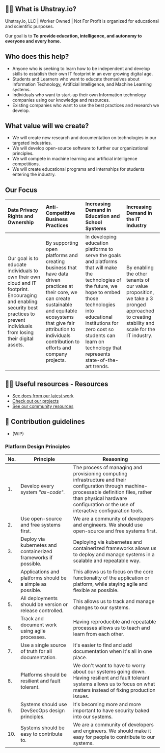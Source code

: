 ## 🙋‍♀️ What is Uhstray.io?

Uhstray.io, LLC | Worker Owned | Not For Profit is organized for educational and scientific purposes.

Our goal is to **To provide education, intelligence, and autonomy to everyone and every home.**

## Who does this help?
- Anyone who is seeking to learn how to be independent and develop skills to establish their own IT footprint in an ever growing digital age.
- Students and Learners who want to educate themselves about Information Technology, Artificial Intelligence, and Machine Learning systems.
- Individuals who want to start-up their own Information technology companies using our knowledge and resources.
- Existing companies who want to use the best practices and research we develop.

## What value will we create?
- We will create new research and documentation on technologies in our targeted industries.
- We will develop open-source software to further our organizational principles.
- We will compete in machine learning and artificial intelligence competitions.
- We will create educational programs and internships for students entering the industry.

## Our Focus
| Data Privacy Rights and Ownership | Anti-Competitive Business Practices | Increasing Demand in Education and School Systems | Increasing Demand in the IT Industry |
|:-----|:-----|:-----|:-----|
| Our goal is to educate individuals to own their own cloud and IT footprint. Encouraging and enabling security best practices to prevent individuals from losing their digital assets. | By supporting open platforms and creating business that have data driven practices at their core, we can create sustainable and equitable ecosystems that give fair attribution to individuals contribution to efforts and company projects. | In developing education platforms to serve the goals and platforms that will make the technologies of the future, we hope to embed those technologies into educational institutions for zero cost so students can learn on technology that represents state-of-the-art trends. | By enabling the other tenants of our value proposition, we take a 3 pronged approached to creating stability and scale for the IT industry. |

## 👩‍💻 Useful resources -  Resources
- [See docs from our latest work](https://www.uhstray.io/en/docs)
- [Check out our projects](https://www.uhstray.io/en/projects)
- [See our community resources](https://www.uhstray.io/en/community)

## 🌈 Contribution guidelines
- (WIP)

### Platform Design Principles

| No. | Principle | Reasoning |
|-|-----------|-----------|
|1.| Develop every system *"as-code"*. | The process of managing and provisioning computing infrastructure and their configuration through machine-processable definition files, rather than physical hardware configuration or the use of interactive configuration tools. |
|2.| Use open-source and free systems first. | We are a community of developers and engineers. We should use open-source and free systems first. |
|3.| Deploy via kubernetes and containerized frameworks if possible. | Deploying via kubernetes and containerized frameworks allows us to deploy and manage systems in a scalable and repeatable way. |
|4.| Applications and platforms should be a simple as possible.  | This allows us to focus on the core functionality of the application or platform, while staying agile and flexible as possible. |
|5.| All deployments should be version or release controlled. | This allows us to track and manage changes to our systems. |
|6.| Track and document work using agile processes. | Having reproducible and repeatable processes allows us to teach and learn from each other. |
|7.| Use a single source of truth for all documentation. | It's easier to find and add documentation when it's all in one place. |
|8.| Platforms should be resilient and fault tolerant. | We don't want to have to worry about our systems going down. Having resilient and fault tolerant systems allows us to focus on what matters instead of fixing production issues. |
|9.| Systems should use DevSecOps design principles. | It's becoming more and more important to have security baked into our systems. |
|10.| Systems should be easy to contribute to. | We are a community of developers and engineers. We should make it easy for people to contribute to our systems. |
  








